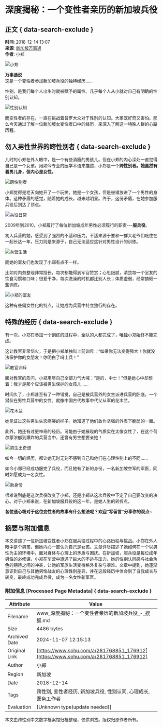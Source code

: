 # 深度揭秘：一个变性者亲历的新加坡兵役

## 正文 { data-search-exclude }


**时间**: 2018-12-14 13:07  
**来源**: [新加坡万事通](https://www.sohu.com/a/281768851_176912?spm=smpc.content-abroad.content.1.1730981646096S7cz0xm)  
**作者**: 小郑  

![小郑](http://5b0988e595225.cdn.sohucs.com/images/20181214/6a9ce65165664e429ec463d14fd2e384.gif)

**万事通说**  
这是一个变性者参加新加坡兵役的独特经历……

性别，是我们每个人出生时就被赋予的属性。几乎每个人从小就对自己有明确的性别认知。

![性别认知](http://5b0988e595225.cdn.sohucs.com/images/20181214/a95723e1234644e18833a6885848d4a3.jpeg)

而变性者的存在，一直在挑战着普罗大众对于性别的认知。大家既好奇又害怕。那么今天通过了解一位新加坡女变性者口中的经历，来深入了解这一特殊人群的心路历程。

## **勿入男性世界的跨性别者** { data-search-exclude }

儿时的小郑在外人眼中，是一个有些消瘦的男孩儿。但在小郑的内心深处一直觉得自己是一个女孩。用如今专业的医学术语来描述，小郑是一个**跨性别者。她虽然有着男儿身，但内心是女性。**

![跨性别者](http://5b0988e595225.cdn.sohucs.com/images/20181214/d1842e5afb5e4ee0a5119a52bbfbdf8e.jpeg)

小郑觉得是老天向她开了一个玩笑，她是一个女孩，但是被错放进了一个男性的身体。这种矛盾的感觉，随着她的成长，越来越明显。终于，这份矛盾，在她参加服兵役后到达了顶点。

![兵役日常](http://5b0988e595225.cdn.sohucs.com/images/20181214/f68c12c89c674794a4844936e4b2f0a9.jpeg)

2009年到2010，小郑履行了每位新加坡成年男性必须履行的职责---**服兵役**。

初入兵营的她，感受到了强烈的不适和压力。不适来源于要和一群大老爷们吃住在一起长达一年，压力则是来源于，自己无法适应这针对男性设计的训练。

![兵营生活](http://5b0988e595225.cdn.sohucs.com/images/20181214/318281cada7640c2a9153e1eaf60877d.jpeg)

而她的室友们也发现了小郑有点不一样。

比如对内务整理非常擅长，每次都能得到军官赞赏；心思细腻，清楚每一个室友的饮食习惯和口味；很爱干净，每次洗澡的时机都比别人长；体质虚弱，经常搞砸一些训练。

![小郑的室友](http://5b0988e595225.cdn.sohucs.com/images/20181214/915e76fd82084bec969e3cb8d957a398.jpeg)

这种有些偏女性化的特点，让她成为兵营中特立独行的存在。

## **特殊的经历** { data-search-exclude }

有一次，小郑在参加一个训练的过程中，全队的人都完成了，唯独小郑始终不能完成。

这让教官非常恼火，于是把小郑单独叫上前训斥：“如果你无法变得强大！你就没法保护你的女朋友！你明白了吗士兵！”

![教官训斥](http://5b0988e595225.cdn.sohucs.com/images/20181214/6e3106121b204baab60a5556ce691c9c.jpeg)

面对教官的质问，小郑用尽自己全部力气大喊：“是的，中士！”但是她心中却想着：我才是那个应该被男生保护的女孩儿……

时间久了，小郑甚至有了一种错觉，自己是被兵营外的女生派进兵营的卧底。一个潜伏在男性兵营中的女性。就像中国古代故事中代父从军的花木兰。

![花木兰](http://5b0988e595225.cdn.sohucs.com/images/20181214/42bc283fbdb84f98916b7e76c6901d71.jpeg)

她见证过这些男生失恋痛哭的样子。她知道了他们故作坚强的外表下脆弱的一面。

此外，她还有过更神奇的经历。可能由于她展现的气质实在太像女性了，在这个荷尔蒙浓郁到爆炸的兵营当中，还曾有男生想要亲她！

![男生出奇想](http://5b0988e595225.cdn.sohucs.com/images/20181214/eeb7206aa9bd46db9863fc95a495d07d.jpeg)

如今一切的经历，都让她无时无刻不感到自己和他们在心理性别上的不同……

如今小郑已经成功服完了兵役，而且她有了新的身份，一名新加坡空军的军医，同时如愿成为一名女性。

![新身份](http://5b0988e595225.cdn.sohucs.com/images/20181214/0df0f026053f45879a5d770f3af4eabf.jpeg)

很难说到底是这次兵役改变了小郑，还是小郑从这次兵役中下定了自己要改变的决心。对于小郑来说，在新加坡服兵役的这一年，是她人生的转折点。

**各位通心粉对于这位变性者的故事有什么想法呢？欢迎“写留言”分享你的观点~**

## 摘要与附加信息

<!-- tcd_abstract -->
本文讲述了一位新加坡变性者小郑在服兵役过程中的心路历程与挑战。小郑在外人眼中是个男孩，但她内心一直认为自己是女孩。文章详尽描述了她如何在一个以男性为主的环境中，面对身体与心理上的矛盾与困扰。在新加坡，服兵役是每位成年男性的必修课，小郑在军营中遭遇了巨大的不适与压力，她的性别认同感与社会角色的期待之间的冲突，让她的军旅生活变得格外复杂与艰难。文章中提到，她逐渐意识到自己与其他男性战友的心理性别差异，并在这段经历中体会到了自我成长与转变，最終成功完成兵役，成为一名女性新军医。
<!-- tcd_abstract_end -->

### 附加信息 [Processed Page Metadata] { data-search-exclude }

| Attribute       | Value                                  |
|-----------------|----------------------------------------|
| Filename        | www_深度揭秘：一个变性者亲历的新加坡兵役_-_搜狐.md                             |
| Size            | 4486 bytes                           |
| Archived Date   | 2024-11-07 12:15:13                             |
| Original Link   | [https://www.sohu.com/a/281768851_176912](https://www.sohu.com/a/281768851_176912)                       |
| Author          | 小郑                               |
| Region          | 新加坡                               |
| Date            | 2018-12-14                                 |
| Tags            | 跨性别, 变性者经历, 新加坡兵役, 性别认同, 心理成长, 医务工作者                                 |
| Evaluation            | [Unknown type(update needed)]                                 |
<!-- tcd_table_end -->

本文由跨性别中文数字档案馆归档整理，仅供浏览。版权归原作者所有。
